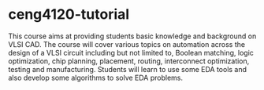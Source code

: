 # ceng4120-tutorial
This course aims at providing students basic knowledge and background on VLSI CAD. The course will cover various topics on automation across the design of a VLSI circuit including but not limited to, Boolean matching, logic optimization, chip planning, placement, routing, interconnect optimization, testing and manufacturing. Students will learn to use some EDA tools and also develop some algorithms to solve EDA problems.
